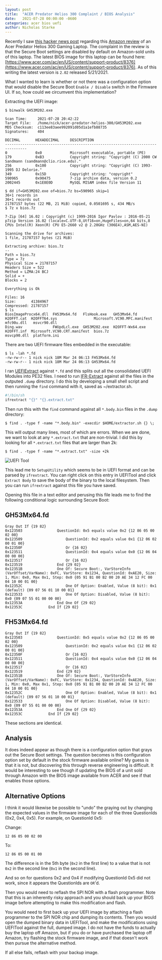 ```yaml
---
layout: post
title:  "ACER Predator Helios 300 Complaint / BIOS Analysis"
date:   2021-07-28 00:00:00 -0600
categories: acer bios uefi
author: Nicholas Starke
---
```


Recently I saw [this hacker news post](https://news.ycombinator.com/item?id=27703014) regarding this [Amazon review](https://www.amazon.com/gp/customer-reviews/RKILN7HFLF4CS/) of an Acer Predator Helios 300 Gaming Laptop.  The complaint in the review is that the Secure Boot settings are disabled by default on Amazon-sold units of this laptop. The latest BIOS image for this laptop can be found here: [https://www.acer.com/ac/en/US/content/support-product/8376](https://www.acer.com/ac/en/US/content/support-product/8376). As of this writing the latest version is `2.02` released 5/21/2021.

What I wanted to learn is whether or not there was a configuration option that would disable the Secure Boot `Enable / Disable` switch in the Firmware UI. If so, how could we circumvent this implementation? 

Extracting the UEFI image:

```
$ binwalk GH53M202.exe

Scan Time:     2021-07-28 20:42:22
Target File:   /home/nick/acer-predator-helios-300/GH53M202.exe
MD5 Checksum:  c113ee83aee992091d05d1a1efb88735
Signatures:    404

DECIMAL       HEXADECIMAL     DESCRIPTION
--------------------------------------------------------------------------------
0             0x0             Microsoft executable, portable (PE)
179           0xB3            Copyright string: "Copyright (C) 2000 CW Sandmann (sandmann@clio.rice.edu)."
256           0x100           Copyright string: "Copyright (C) 1993-1995 DJ Delorie."
349           0x15D           Copyright string: "copyright"
590965        0x90475         7-zip archive data, version 0.2
2002445       0x1E8E0D        MySQL MISAM index file Version 11

$ dd if=GH53M202.exe of=bios.7z bs=590965 skip=1
36+1 records in
36+1 records out
21787157 bytes (22 MB, 21 MiB) copied, 0.0501695 s, 434 MB/s
$ 7z x bios.7z

7-Zip [64] 16.02 : Copyright (c) 1999-2016 Igor Pavlov : 2016-05-21
p7zip Version 16.02 (locale=C.UTF-8,Utf16=on,HugeFiles=on,64 bits,8 CPUs Intel(R) Xeon(R) CPU E5-2660 v2 @ 2.20GHz (306E4),ASM,AES-NI)

Scanning the drive for archives:
1 file, 21787157 bytes (21 MiB)

Extracting archive: bios.7z
--
Path = bios.7z
Type = 7z
Physical Size = 21787157
Headers Size = 522
Method = LZMA:24 BCJ
Solid = +
Blocks = 2

Everything is Ok

Files: 16
Size:       41384967
Compressed: 21787157
$ ls
BiosImageProcx64.dll  FH53Mx64.fd   FlsHook.exe   GH53Mx64.fd      H2OFFT.cat  H2OFFT64.sys                 Microsoft.VC90.MFC.manifest  mfc90u.dll   msvcr90.dll
Ding.wav              FWUpdLcl.exe  GH53M202.exe  H2OFFT-Wx64.exe  H2OFFT.inf  Microsoft.VC90.CRT.manifest  bios.7z                      msvcp90.dll  platform.ini
```

There are two UEFI firmware files embedded in the executable:

```
$ ls -lah *.fd
-rw-rw-r-- 1 nick nick 18M Mar 24 06:13 FH53Mx64.fd
-rw-rw-r-- 1 nick nick 18M Mar 24 06:13 GH53Mx64.fd
```

I ran [UEFIExtract](https://github.com/LongSoft/UEFITool/releases/tag/A58) against `*.fd` and this splits out all the consolidated UEFI Modules into PE32 files.  I need to run [IFR-Extract](https://github.com/LongSoft/Universal-IFR-Extractor/releases/tag/0.3.7) against all the files in the outputed `.dump` directory.  I do this by developing a small shell script and then running the `find` command with it, saved as ~/extractor.sh.

```bash
#!/bin/sh
ifrextract "{}" "{}.extract.txt"
```

Then run this with the `find` command against all `*.body.bin` files in the `.dump` directory:

```
$ find . -type f -name "*.body.bin" -execdir $HOME/extractor.sh {} \;
```

This will output many lines, most of which are errors. When we are done, we want to look at any `*.extract.txt` that are non-trivial.  I did this by looking for all `*.extract.txt` files that are larger than 2k:

```
$ find . -type f -name "*.extract.txt" -size +2k
```

![UEFI Tool]("images/0055/uefitool.PNG "UEFI Tool Screenshot")

This lead me to `SetupUtility` which seems to be in UEFI format and can be parsed by `ifrextract`. You can right click on this entry in UEFITool and click `Extract Body` to save the body of the binary to the local filesystem.  Then you can run `ifrextract` against this file you have saved.  

Opening this file in a text editor and perusing this file leads me to find the following conditional logic surrounding Secure Boot:

## GH53Mx64.fd
```
Gray Out If {19 82}
0x123503 				QuestionId: 0x5 equals value 0x2 {12 86 05 00 02 00}
0x123509 					QuestionId: 0x2 equals value 0x1 {12 06 02 00 01 00}
0x12350F 					Or {16 02}
0x123511 					QuestionId: 0x4 equals value 0x0 {12 06 04 00 00 00}
0x123517 					Or {16 02}
0x123519 				End {29 02}
0x12351B 				One Of: Secure Boot:, VarStoreInfo (VarOffset/VarName): 0xFC, VarStore: 0x1234, QuestionId: 0xAE20, Size: 1, Min: 0x0, Max 0x1, Step: 0x0 {05 91 B1 00 B2 00 20 AE 34 12 FC 00 04 10 00 01 00}
0x12352C 					One Of Option: Enabled, Value (8 bit): 0x1 (default) {09 07 56 01 10 00 01}
0x123533 					One Of Option: Disabled, Value (8 bit): 0x0 {09 07 55 01 00 00 00}
0x12353A 				End One Of {29 02}
0x12353C 			End If {29 02}
```

## FH53Mx64.fd

```
Gray Out If {19 82}
0x123503 				QuestionId: 0x5 equals value 0x2 {12 86 05 00 02 00}
0x123509 					QuestionId: 0x2 equals value 0x1 {12 06 02 00 01 00}
0x12350F 					Or {16 02}
0x123511 					QuestionId: 0x4 equals value 0x0 {12 06 04 00 00 00}
0x123517 					Or {16 02}
0x123519 				End {29 02}
0x12351B 				One Of: Secure Boot:, VarStoreInfo (VarOffset/VarName): 0xFC, VarStore: 0x1234, QuestionId: 0xAE20, Size: 1, Min: 0x0, Max 0x1, Step: 0x0 {05 91 B1 00 B2 00 20 AE 34 12 FC 00 04 10 00 01 00}
0x12352C 					One Of Option: Enabled, Value (8 bit): 0x1 (default) {09 07 56 01 10 00 01}
0x123533 					One Of Option: Disabled, Value (8 bit): 0x0 {09 07 55 01 00 00 00}
0x12353A 				End One Of {29 02}
0x12353C 			End If {29 02}
```

These sections are identical.  

## Analysis

It does indeed appear as though there is a configuration option that grays out the Secure Boot settings. The question becomes is this configuration option set by default in the stock firmware available online? My guess is that it is not, but discovering this through reverse engineering is difficult.  It would be interesting to see though if updating the BIOS of a unit sold through Amazon with the BIOS image available from ACER and see if that enables those options.

## Alternative Options

I think it would likewise be possible to "undo" the graying out by changing the expected values in the firmware image for each of the three QuestionIds (0x2, 0x4, 0x5). For example, on QuestionId 0x5:

Change:
```
12 86 05 00 02 00
```

To:

```
12 86 05 00 01 00
```

The difference is in the 5th byte (`0x2` in the first line) to a value that is not `0x2` in the second line (`0x1` in the second line).

And so on for questions 0x2 and 0x4 if modifying QuestionId 0x5 did not work, since it appears the QuestionIds are `OR`'d.

Then you would need to reflash the SPI NOR with a flash programmer. Note that this is an inherently risky approach and you should back up your BIOS image before attempting to make this modification and flash. 

You would need to first back up your UEFI image by attaching a flash programmer to the SPI NOR chip and dumping its contents.  Then you would open the dumped binary data in UEFITool, and make the modifications using UEFITool against the full, dumped image.  I do not have the funds to actually buy the laptop off Amazon, but if you do or have purchased the laptop off Amazon, try flashing the stock firmware image, and if that doesn't work then pursue the alternative method.

If all else fails, reflash with your backup image.